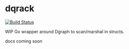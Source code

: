 # dqrack

[![Build Status](https://travis-ci.org/kayteh/dqrack.svg?branch=master)](https://travis-ci.org/kayteh/dqrack)

WIP Go wrapper around Dgraph to scan/marshal in structs.

docs coming soon